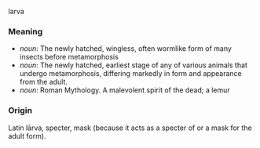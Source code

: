 larva
### Meaning
+ _noun_: The newly hatched, wingless, often wormlike form of many insects before metamorphosis
+ _noun_: The newly hatched, earliest stage of any of various animals that undergo metamorphosis, differing markedly in form and appearance from the adult.
+ _noun_: Roman Mythology. A malevolent spirit of the dead; a lemur

### Origin

Latin lārva, specter, mask (because it acts as a specter of or a mask for the adult form).
